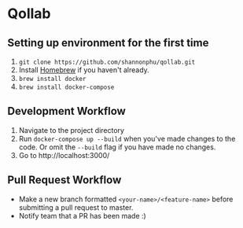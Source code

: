 # Qollab

## Setting up environment for the first time
1. `git clone https://github.com/shannonphu/qollab.git`
2. Install [Homebrew](https://brew.sh/) if you haven't already. 
3. `brew install docker`
4. `brew install docker-compose`

## Development Workflow
1. Navigate to the project directory
2. Run `docker-compose up --build` when you've made changes to the code. Or omit the `--build` flag if you have made no changes.
3. Go to http://localhost:3000/

## Pull Request Workflow
* Make a new branch formatted `<your-name>/<feature-name>` before submitting a pull request to master.
* Notify team that a PR has been made :)
